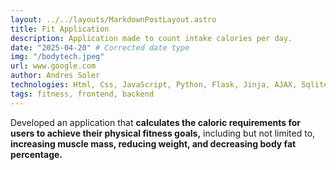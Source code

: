 ```yaml
---
layout: ../../layouts/MarkdownPostLayout.astro
title: Fit Application
description: Application made to count intake calories per day.
date: "2025-04-20" # Corrected date type
img: "/bodytech.jpeg"
url: www.google.com
author: Andres Soler
technologies: Html, Css, JavaScript, Python, Flask, Jinja, AJAX, Sqlite, Werkzeug
tags: fitness, frontend, backend
---
```


Developed an application that **calculates the caloric requirements for users to achieve their physical fitness goals,** including but not limited to, **increasing muscle mass, reducing weight, and decreasing body fat percentage.**

